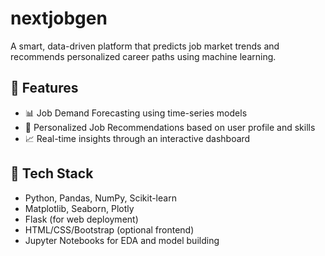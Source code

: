# nextjobgen
A smart, data-driven platform that predicts job market trends and recommends personalized career paths using machine learning.

## 🔧 Features
- 📊 Job Demand Forecasting using time-series models
- 🤖 Personalized Job Recommendations based on user profile and skills
- 📈 Real-time insights through an interactive dashboard

## 🧠 Tech Stack
- Python, Pandas, NumPy, Scikit-learn
- Matplotlib, Seaborn, Plotly
- Flask (for web deployment)
- HTML/CSS/Bootstrap (optional frontend)
- Jupyter Notebooks for EDA and model building
